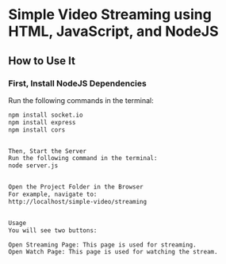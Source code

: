 # Simple Video Streaming using HTML, JavaScript, and NodeJS

## How to Use It

### First, Install NodeJS Dependencies

Run the following commands in the terminal:

```sh
npm install socket.io
npm install express
npm install cors


Then, Start the Server
Run the following command in the terminal:
node server.js


Open the Project Folder in the Browser
For example, navigate to:
http://localhost/simple-video/streaming


Usage
You will see two buttons:

Open Streaming Page: This page is used for streaming.
Open Watch Page: This page is used for watching the stream.


